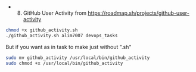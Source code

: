 - 8. GitHub User Activity from https://roadmap.sh/projects/github-user-activity

```bash
chmod +x github_activity.sh
./github_activity.sh alim7007 devops_tasks
```

But if you want as in task to make just without ".sh"
```bash
sudo mv github_activity /usr/local/bin/github_activity
sudo chmod +x /usr/local/bin/github_activity
```